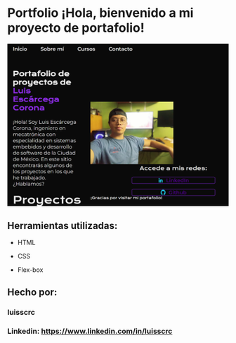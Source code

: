 # Portfolio ¡Hola, bienvenido a mi proyecto de portafolio!

![imagen](https://github.com/luisscrc/Portafolio/blob/main/pagina.png)

## Herramientas utilizadas:

* HTML

* CSS

* Flex-box

## Hecho por:

### luisscrc
### Linkedin: https://www.linkedin.com/in/luisscrc
